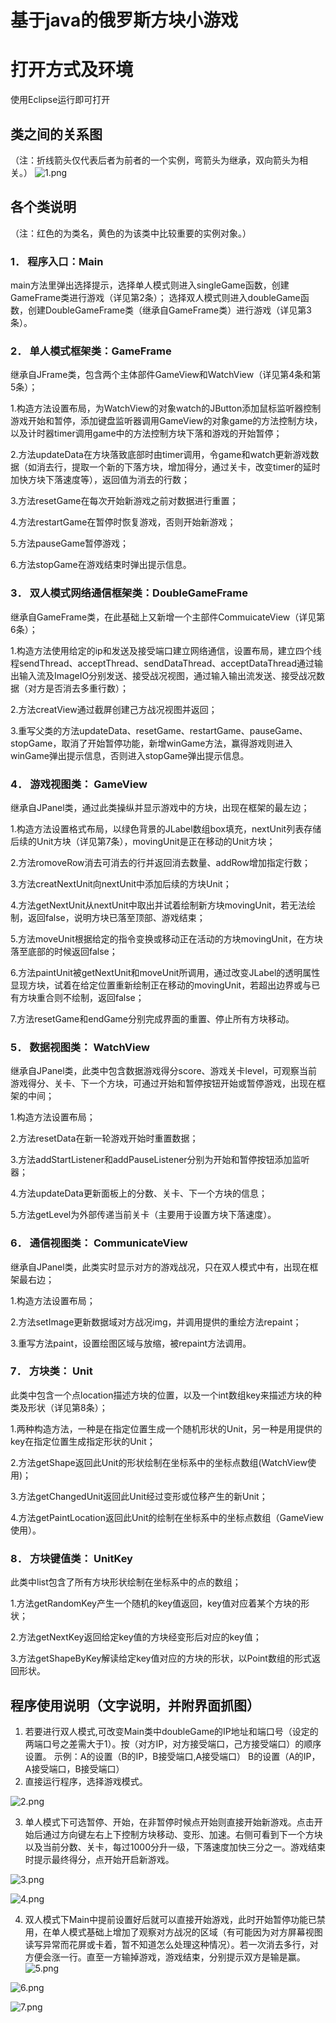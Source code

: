 # 基于java的俄罗斯方块小游戏
# 打开方式及环境
使用Eclipse运行即可打开 
## 类之间的关系图
（注：折线箭头仅代表后者为前者的一个实例，弯箭头为继承，双向箭头为相关。）
![1.png](https://i.loli.net/2019/12/15/yP3j5ChQROurli2.png)
 

## 各个类说明
（注：红色的为类名，黄色的为该类中比较重要的实例对象。）

### 1．	程序入口：Main
main方法里弹出选择提示，选择单人模式则进入singleGame函数，创建GameFrame类进行游戏（详见第2条）；
选择双人模式则进入doubleGame函数，创建DoubleGameFrame类（继承自GameFrame类）进行游戏（详见第3条）。

### 2．	单人模式框架类：GameFrame
继承自JFrame类，包含两个主体部件GameView和WatchView（详见第4条和第5条）；

1.构造方法设置布局，为WatchView的对象watch的JButton添加鼠标监听器控制游戏开始和暂停，添加键盘监听器调用GameView的对象game的方法控制方块，以及计时器timer调用game中的方法控制方块下落和游戏的开始暂停；

2.方法updateData在方块落致底部时由timer调用，令game和watch更新游戏数据（如消去行，提取一个新的下落方块，增加得分，通过关卡，改变timer的延时加快方块下落速度等），返回值为消去的行数；

3.方法resetGame在每次开始新游戏之前对数据进行重置；

4.方法restartGame在暂停时恢复游戏，否则开始新游戏；

5.方法pauseGame暂停游戏；

6.方法stopGame在游戏结束时弹出提示信息。

### 3．	双人模式网络通信框架类：DoubleGameFrame
继承自GameFrame类，在此基础上又新增一个主部件CommuicateView（详见第6条）；

1.构造方法使用给定的ip和发送及接受端口建立网络通信，设置布局，建立四个线程sendThread、acceptThread、sendDataThread、acceptDataThread通过输出输入流及ImageIO分别发送、接受战况视图，通过输入输出流发送、接受战况数据（对方是否消去多重行数）；

2.方法creatView通过截屏创建己方战况视图并返回；

3.重写父类的方法updateData、resetGame、restartGame、pauseGame、stopGame，取消了开始暂停功能，新增winGame方法，赢得游戏则进入winGame弹出提示信息，否则进入stopGame弹出提示信息。

### 4．	游戏视图类： GameView
继承自JPanel类，通过此类操纵并显示游戏中的方块，出现在框架的最左边；

1.构造方法设置格式布局，以绿色背景的JLabel数组box填充，nextUnit列表存储后续的Unit方块（详见第7条），movingUnit是正在移动的Unit方块；

2.方法romoveRow消去可消去的行并返回消去数量、addRow增加指定行数；

3.方法creatNextUnit向nextUnit中添加后续的方块Unit；

4.方法getNextUnit从nextUnit中取出并试着绘制新方块movingUnit，若无法绘制，返回false，说明方块已落至顶部、游戏结束；

5.方法moveUnit根据给定的指令变换或移动正在活动的方块movingUnit，在方块落至底部的时候返回false；

6.方法paintUnit被getNextUnit和moveUnit所调用，通过改变JLabel的透明属性显现方块，试着在给定位置重新绘制正在移动的movingUnit，若超出边界或与已有方块重合则不绘制，返回false；

7.方法resetGame和endGame分别完成界面的重置、停止所有方块移动。

### 5．	数据视图类： WatchView
继承自JPanel类，此类中包含数据游戏得分score、游戏关卡level，可观察当前游戏得分、关卡、下一个方块，可通过开始和暂停按钮开始或暂停游戏，出现在框架的中间；

1.构造方法设置布局；

2.方法resetData在新一轮游戏开始时重置数据；

3.方法addStartListener和addPauseListener分别为开始和暂停按钮添加监听器；

4.方法updateData更新面板上的分数、关卡、下一个方块的信息；

5.方法getLevel为外部传递当前关卡（主要用于设置方块下落速度）。

### 6．	通信视图类： CommunicateView
继承自JPanel类，此类实时显示对方的游戏战况，只在双人模式中有，出现在框架最右边；

1.构造方法设置布局；

2.方法setImage更新数据域对方战况img，并调用提供的重绘方法repaint；

3.重写方法paint，设置绘图区域与放缩，被repaint方法调用。

### 7．	方块类： Unit
此类中包含一个点location描述方块的位置，以及一个int数组key来描述方块的种类及形状（详见第8条）；

1.两种构造方法，一种是在指定位置生成一个随机形状的Unit，另一种是用提供的key在指定位置生成指定形状的Unit；

2.方法getShape返回此Unit的形状绘制在坐标系中的坐标点数组(WatchView使用)；

3.方法getChangedUnit返回此Unit经过变形或位移产生的新Unit；

4.方法getPaintLocation返回此Unit的绘制在坐标系中的坐标点数组（GameView使用）。

### 8．	方块键值类： UnitKey
此类中list包含了所有方块形状绘制在坐标系中的点的数组；

1.方法getRandomKey产生一个随机的key值返回，key值对应着某个方块的形状；

2.方法getNextKey返回给定key值的方块经变形后对应的key值；

3.方法getShapeByKey解读给定key值对应的方块的形状，以Point数组的形式返回形状。

## 	程序使用说明（文字说明，并附界面抓图）
1.	若要进行双人模式,可改变Main类中doubleGame的IP地址和端口号（设定的两端口号之差需大于1）。按（对方IP，对方接受端口，己方接受端口）的顺序设置。
示例：A的设置（B的IP，B接受端口,A接受端口）
B的设置（A的IP，A接受端口，B接受端口）
2.	直接运行程序，选择游戏模式。
	
![2.png](https://i.loli.net/2019/12/15/fOciypS3CEM81RZ.png)
  
3.	单人模式下可选暂停、开始，在非暂停时候点开始则直接开始新游戏。点击开始后通过方向键左右上下控制方块移动、变形、加速。右侧可看到下一个方块以及当前分数、关卡，每过1000分升一级，下落速度加快三分之一。游戏结束时提示最终得分，点开始开启新游戏。

![3.png](https://i.loli.net/2019/12/15/GLDKsPWb9u4Qk62.png)

![4.png](https://i.loli.net/2019/12/15/K4jzMWIb6YVrpgq.png)
         
4.	双人模式下Main中提前设置好后就可以直接开始游戏，此时开始暂停功能已禁用，在单人模式基础上增加了观察对方战况的区域（有可能因为对方屏幕视图读写异常而花屏或卡着，暂不知道怎么处理这种情况）。若一次消去多行，对方便会涨一行。直至一方输掉游戏，游戏结束，分别提示双方是输是赢。
![5.png](https://i.loli.net/2019/12/15/kqHVJia47rmne6O.png)

![6.png](https://i.loli.net/2019/12/15/GgpafM5PxZLkhdo.png)

![7.png](https://i.loli.net/2019/12/15/16TnUGpkbYhSZzg.png)
    
